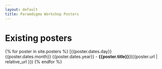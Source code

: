 ```yaml
---
layout: default
title: Paramdigma Workshop Posters
---
```


# Existing posters

{% for poster in site.posters %}
[{{poster.dates.day}} {{poster.dates.month}} {{poster.dates.year}} - **{{poster.title}}**]({{poster.url | relative_url }})
{% endfor %}
